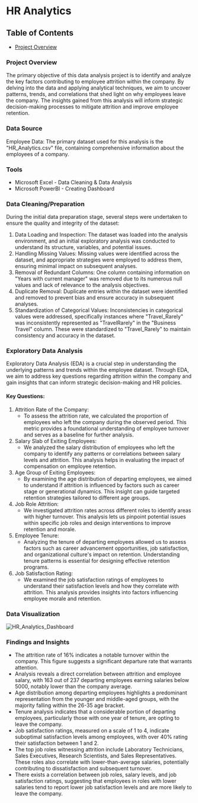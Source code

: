 # HR Analytics

## Table of Contents
- [Project Overview](#projectoverview)




### Project Overview

The primary objective of this data analysis project is to identify and analyze the key factors contributing to employee attrition within the company. By delving into the data and applying analytical techniques, we aim to uncover patterns, trends, and correlations that shed light on why employees leave the company. The insights gained from this analysis will inform strategic decision-making processes to mitigate attrition and improve employee retention.

### Data Source

Employee Data: The primary dataset used for this analysis is the "HR_Analytics.csv" file, containing comprehensive information about the employees of a company.

### Tools

- Microsoft Excel - Data Cleaning & Data Analysis
- Microsoft PowerBI - Creating Dashboard

### Data Cleaning/Preparation

During the initial data preparation stage, several steps were undertaken to ensure the quality and integrity of the dataset:

1. Data Loading and Inspection: The dataset was loaded into the analysis environment, and an initial exploratory analysis was conducted to understand its structure, variables, and potential issues.
2. Handling Missing Values: Missing values were identified across the dataset, and appropriate strategies were employed to address them, ensuring minimal impact on subsequent analyses.
3. Removal of Redundant Columns: One column containing information on "Years with current manager" was removed due to its numerous null values and lack of relevance to the analysis objectives.
4. Duplicate Removal: Duplicate entries within the dataset were identified and removed to prevent bias and ensure accuracy in subsequent analyses.
5. Standardization of Categorical Values: Inconsistencies in categorical values were addressed, specifically instances where "Travel_Rarely" was inconsistently represented as "TravelRarely" in the "Business Travel" column. These were standardized to "Travel_Rarely" to maintain consistency and accuracy in the dataset.

### Exploratory Data Analysis

Exploratory Data Analysis (EDA) is a crucial step in understanding the underlying patterns and trends within the employee dataset. Through EDA, we aim to address key questions regarding attrition within the company and gain insights that can inform strategic decision-making and HR policies.

#### Key Questions:

1. Attrition Rate of the Company:
   - To assess the attrition rate, we calculated the proportion of employees who left the company during the observed period. This metric provides a foundational understanding of employee turnover and serves as a baseline for further analysis.
2. Salary Slab of Exiting Employees:
   - We analyzed the salary distribution of employees who left the company to identify any patterns or correlations between salary levels and attrition. This analysis helps in evaluating the impact of compensation on employee retention.
3. Age Group of Exiting Employees:
   - By examining the age distribution of departing employees, we aimed to understand if attrition is influenced by factors such as career stage or generational dynamics. This insight can guide targeted retention strategies tailored to different age groups.
4. Job Role Attrition:
   - We investigated attrition rates across different roles to identify areas with higher turnover. This analysis lets us pinpoint potential issues within specific job roles and design interventions to improve retention and morale.
5. Employee Tenure:
   - Analyzing the tenure of departing employees allowed us to assess factors such as career advancement opportunities, job satisfaction, and organizational culture's impact on retention. Understanding tenure patterns is essential for designing effective retention programs.
6. Job Satisfaction Rating:
   - We examined the job satisfaction ratings of employees to understand their satisfaction levels and how they correlate with attrition. This analysis provides insights into factors influencing employee morale and retention.

 
### Data Visualization

![HR_Analytics_Dashboard](https://github.com/ritvikmeharda/HR-Analytics/assets/95915956/f9fa0be3-eed2-48fb-adbc-7b089ad9a55f)

### Findings and Insights

- The attrition rate of 16% indicates a notable turnover within the company. This figure suggests a significant departure rate that warrants attention.
- Analysis reveals a direct correlation between attrition and employee salary, with 163 out of 237 departing employees earning salaries below 5000, notably lower than the company average.
- Age distribution among departing employees highlights a predominant representation from the younger and middle-aged groups, with the majority falling within the 26-35 age bracket.
- Tenure analysis indicates that a considerable portion of departing employees, particularly those with one year of tenure, are opting to leave the company.
- Job satisfaction ratings, measured on a scale of 1 to 4, indicate suboptimal satisfaction levels among employees, with over 40% rating their satisfaction between 1 and 2.
- The top job roles witnessing attrition include Laboratory Technicians, Sales Executives, Research Scientists, and Sales Representatives. These roles also correlate with lower-than-average salaries, potentially contributing to dissatisfaction and subsequent turnover.
- There exists a correlation between job roles, salary levels, and job satisfaction ratings, suggesting that employees in roles with lower salaries tend to report lower job satisfaction levels and are more likely to leave the company.








